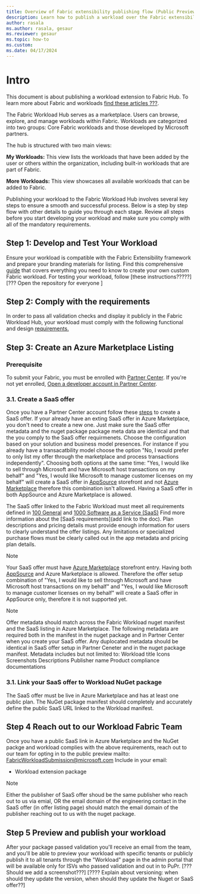 ```yaml
---
title: Overview of Fabric extensibility publishing flow (Public Preview)
description: Learn how to publish a workload over the Fabric extensibility platform.
author: rasala
ms.author: rasala, gesaur
ms.reviewer: gesaur
ms.topic: how-to
ms.custom:
ms.date: 04/17/2024
---
```


# Intro
This document is about publishing a workload extension to Fabric Hub. To learn more about Fabric and workloads [find these articles ???](????????????????).

The Fabric Workload Hub serves as a marketplace. Users can browse, explore, and manage workloads within Fabric. Workloads are categorized into two groups: Core Fabric workloads and those developed by Microsoft partners.

The hub is structured with two main views:

**My Workloads:** This view lists the workloads that have been added by the user or others within the organization, including built-in workloads that are part of Fabric.

**More Workloads:** This view showcases all available workloads that can be added to Fabric.

Publishing your workload to the Fabric Workload Hub involves several key steps to ensure a smooth and successful process. Below is a step by step flow with other details to guide you through each stage. Review all steps before you start developing your workload and make sure you comply with all of the mandatory requirements.



## Step 1: Develop and Test Your Workload
Ensure your workload is compatible with the Fabric Extensibility framework and prepare your branding materials for listing.
Find this comprehensive [guide](https://github.com/microsoft/Microsoft-Fabric-developer-sample/blob/main/README.md) that covers everything you need to know to create your own custom Fabric workload.
For testing your workload, follow [these instructions?????]
[??? Open the repository for everyone ]

## Step 2: Comply with the requirements
In order to pass all validation checks and display it publicly in the Fabric Workload Hub, your workload must comply with the following functional and design [requirements.](./requirements.md)


## Step 3: Create an Azure  Marketplace Listing 

### Prerequisite
To submit your Fabric, you must be enrolled with [Partner Center](https://learn.microsoft.com/partner-center/overview). If you're not yet enrolled, [Open a developer account in Partner Center](https://learn.microsoft.com/azure/marketplace/create-account).

### 3.1. Create a SaaS offer
Once you have a Partner Center account follow these [steps](https://learn.microsoft.com/partner-center/marketplace/create-new-saas-offer) to create a SaaS offer.
If your already have an exting SaaS offer in Azure Marketplace, you don't need to create a new one. Just make sure the SaaS offer metadata and the nuget package package meta data are identical and that the you comply to the SaaS offer requirmenets.
Choose the configuration based on your solution and business model presences. For instance if you already have a transacatbility model choose the option "No, I would prefer to only list my offer through the marketplace and process transactions independently".
Choosing both options at the same time:
"Yes, I would like to sell through Microsoft and have Microsoft host transactions on my behalf" and "Yes, I would like Microsoft to manage customer licenses on my behalf" will create a SaaS offer in [AppSource](https://appsource.microsoft.com/) storefront and not [Azure Marketplace](https://azuremarketplace.microsoft.com/home) therefore this combination isn't allowed. Having a SaaS offer in both AppSource and Azure Marketplace is allowed.

The SaaS offer linked to the Fabric Workload must meet all requirements defined in [100 General](https://learn.microsoft.com/legal/marketplace/certification-policies#100-general) and [1000 Software as a Service (SaaS)](https://learn.microsoft.com/legal/marketplace/certification-policies#1000-software-as-a-service-saas) Find more information about the [SaaS requirements](add link to the doc). Plan descriptions and pricing details must provide enough information for users to clearly understand the offer listings. Any limitations or specialized purchase flows must be clearly called out in the app metadata and pricing plan details.

> [!NOTE]
> Your SaaS offer must have [Azure Marketplace](https://azuremarketplace.microsoft.com/home) storefront entry. Having both [AppSource](https://appsource.microsoft.com/) and Azure Marketplace is allowed. Therefore the offer setup combination of "Yes, I would like to sell through Microsoft and have Microsoft host transactions on my behalf" and "Yes, I would like Microsoft to manage customer licenses on my behalf" will create a SaaS offer in AppSource only, therefore it is not supported yet. 

> [!NOTE]
> Offer metadata should match across the Fabric Workload nuget manifest and the SaaS listing in Azure Marketplace. The following metadata are required both in the manifest in the nuget package and in Partner Center when you create your SaaS offer. Any duplocated metadata should be identical in SaaS offer setup in Partner Ceneter and in the nuget package manifest. Metadata includes but not limited to:
> Workload title
> Icons
> Screenshots
> Descriptions
> Publisher name
> Product compliance documentations




### 3.1. Link your SaaS offer to Workload NuGet package
The SaaS offer must be live in Azure Marketplace and has at least one public plan. The NuGet package manifest should completely and accurately define the public SaaS URL linked to the Workload manifest.

## Step 4 Reach out to our Workload Fabric Team
Once you have a public SaaS link in Azure Marketplace and the NuGet packge and workload complies with the above requirements, 
reach out to our team for opting in to the public preview
mailto: FabricWorkloadSubmission@microsoft.com
Include in your email:
* Workload extension package
> [!NOTE]
Either the publisher of SaaS offer shoud be the same publisher who reach out to us via emial, OR the email domain of the engineering contact in the SaaS offer (in offer listing page) should match the email domain of the publisher reaching out to us with the nuget package. 

## Step 5 Preview and publish your workload
After your package passed validation you'll receive an email from the team, and you'll be able to preview your workload with specific tenants or publicly publish it to all tenants through the "Workload" page in the admin portal that will be available only for ISVs who passed validation and out in to PuPr.
[??? Should we add a screenshot???]
[???? Explain about versioning: when should they update the version, when should they update the Nuget or SaaS offer??]
   
    
